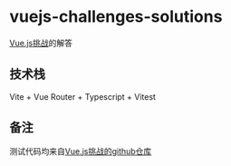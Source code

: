 # vuejs-challenges-solutions

[Vue.js挑战](https://cn-vuejs-challenges.netlify.app/)的解答

## 技术栈

Vite + Vue Router + Typescript + Vitest

## 备注
测试代码均来自[Vue.js挑战的github仓库](https://github.com/webfansplz/vuejs-challenges)
